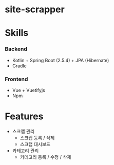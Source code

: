 ﻿# site-scrapper

# Skills
### Backend
- Kotlin + Spring Boot (2.5.4) + JPA (Hibernate)
- Gradle

### Frontend
- Vue + Vuetifyjs
- Npm

# Features
- 스크랩 관리
  - 스크랩 등록 / 삭제
  - 스크랩 대시보드
- 카테고리 관리
  - 카테고리 등록 / 수정 / 삭제
